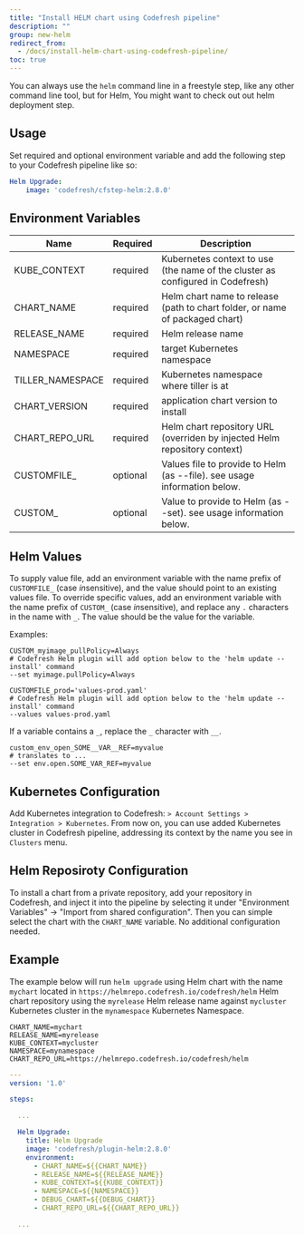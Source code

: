 ```yaml
---
title: "Install HELM chart using Codefresh pipeline"
description: ""
group: new-helm
redirect_from:
  - /docs/install-helm-chart-using-codefresh-pipeline/
toc: true
---
```


You can always use the `helm` command line in a freestyle step, like any other command line tool, but for Helm, You might want to check out out helm deployment step.

## Usage

Set required and optional environment variable and add the following step to your Codefresh pipeline like so:

```yaml
Helm Upgrade:
    image: 'codefresh/cfstep-helm:2.8.0'
``` 

## Environment Variables

Name|Required|Description
---|---|---
KUBE_CONTEXT|required|Kubernetes context to use (the name of the cluster as configured in Codefresh)
CHART_NAME|required|Helm chart name to release (path to chart folder, or name of packaged chart)
RELEASE_NAME|required|Helm release name
NAMESPACE|required|target Kubernetes namespace
TILLER_NAMESPACE|required|Kubernetes namespace where tiller is at
CHART_VERSION|required|application chart version to install
CHART_REPO_URL|required|Helm chart repository URL (overriden by injected Helm repository context)
CUSTOMFILE_|optional|Values file to provide to Helm (as --file). see usage information below.
CUSTOM_|optional|Value to provide to Helm (as --set). see usage information below.

## Helm Values

To supply value file, add an environment variable with the name prefix of `CUSTOMFILE_` (case *in*sensitive), and the value should point to an existing values file.
To override specific values, add an environment variable with the name prefix of `CUSTOM_` (case *in*sensitive), and replace any `.` characters in the name with `_`. The value should be the value for the variable.

Examples:
```text
CUSTOM_myimage_pullPolicy=Always
# Codefresh Helm plugin will add option below to the 'helm update --install' command
--set myimage.pullPolicy=Always

CUSTOMFILE_prod='values-prod.yaml'
# Codefresh Helm plugin will add option below to the 'helm update --install' command
--values values-prod.yaml
```

If a variable contains a `_`, replace the `_` character with `__`.

```text
custom_env_open_SOME__VAR__REF=myvalue
# translates to ...
--set env.open.SOME_VAR_REF=myvalue
```

## Kubernetes Configuration

Add Kubernetes integration to Codefresh: `> Account Settings > Integration > Kubernetes`. From now on, you can use added Kubernetes cluster in Codefresh pipeline, addressing its context by the name you see in `Clusters` menu.

## Helm Reposiroty Configuration

To install a chart from a private repository, add your repository in Codefresh, and inject it into the pipeline by selecting it under "Environment Variables" -> "Import from shared configuration".
Then you can simple select the chart with the `CHART_NAME` variable. No additional configuration needed.

## Example

The example below will run `helm upgrade` using Helm chart with the name `mychart` located in `https://helmrepo.codefresh.io/codefresh/helm` Helm chart repository using the `myrelease` Helm release name against `mycluster` Kubernetes cluster in the `mynamespace` Kubernetes Namespace.

```text
CHART_NAME=mychart
RELEASE_NAME=myrelease
KUBE_CONTEXT=mycluster
NAMESPACE=mynamespace
CHART_REPO_URL=https://helmrepo.codefresh.io/codefresh/helm
```

```yaml
---
version: '1.0'

steps:

  ...

  Helm Upgrade:
    title: Helm Upgrade
    image: 'codefresh/plugin-helm:2.8.0'
    environment:
      - CHART_NAME=${{CHART_NAME}}
      - RELEASE_NAME=${{RELEASE_NAME}}
      - KUBE_CONTEXT=${{KUBE_CONTEXT}}
      - NAMESPACE=${{NAMESPACE}}
      - DEBUG_CHART=${{DEBUG_CHART}}
      - CHART_REPO_URL=${{CHART_REPO_URL}}

  ...

```
